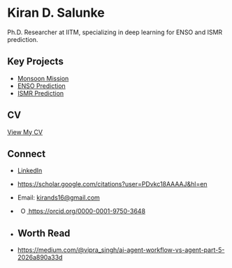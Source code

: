 # Kiran D. Salunke                                                                                                 

Ph.D. Researcher at IITM, specializing in deep learning for ENSO and ISMR prediction.

## Key Projects
- [Monsoon Mission](https://github.com/kirands16/monsoon-mission)
- [ENSO Prediction](https://github.com/kirands16/enso-cnn)
- [ISMR Prediction](https://github.com/kirands16/ismr-transfer-learning)

## CV
[View My CV](https://kirands16.github.io)

## Connect
- [LinkedIn](https://linkedin.com/in/kirands16)
- https://scholar.google.com/citations?user=PDvkc18AAAAJ&hl=en                                                                                                           
- Email: kirands16@gmail.com
- <a
    id="cy-effective-orcid-url"
    class="underline"
     href="https://orcid.org/0000-0001-9750-3648"
     target="orcid.widget"
     rel="me noopener noreferrer"
     style="vertical-align: top">
     <img
        src="https://orcid.org/sites/default/files/images/orcid_16x16.png"
        style="width: 1em; margin-inline-start: 0.5em"
        alt="ORCID iD icon"/>
      https://orcid.org/0000-0001-9750-3648
    </a>

- ## Worth Read
- https://medium.com/@vipra_singh/ai-agent-workflow-vs-agent-part-5-2026a890a33d
